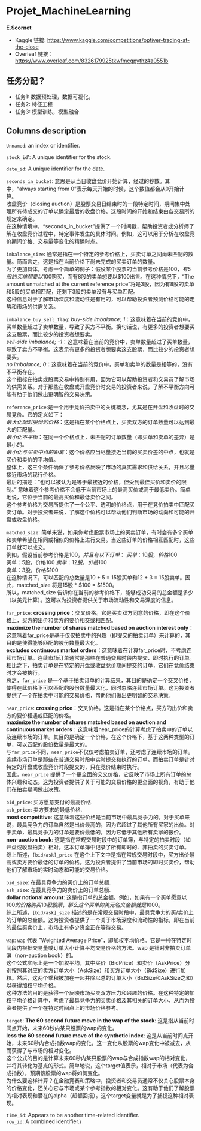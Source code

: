 # Projet_MachineLearning 
**E.Scornet**

- Kaggle 链接: https://www.kaggle.com/competitions/optiver-trading-at-the-close
- Overleaf 链接：https://www.overleaf.com/8326179925tkwfmcgpythz#a0551b

## 任务分配？
- 任务1: 数据预处理，数据可视化，
- 任务2: 特征工程
- 任务3: 模型训练，模型融合

## Columns description
`Unnamed`: an index or identifier. 

`stock_id`': A unique identifier for the stock. 

`date_id`: A unique identifier for the date.

`seconds_in_bucket`: 意思是从当日收盘竞价开始计算，经过的秒数。其中，“always starting from 0”表示每天开始的时候，这个数值都会从0开始计算。 \
收盘竞价（closing auction）是股票交易日结束时的一段特定时间，期间集中处理所有待成交的订单以确定最后的收盘价格。这段时间的开始和结束由各交易所的规定来确定。 \
在这种情境中，“seconds_in_bucket”提供了一个时间戳，帮助投资者或分析师了解在收盘竞价过程中，特定事件发生的具体时间。例如，这可以用于分析在收盘竞价期间价格、交易量等变化的精确时点。 

`imbalance_size`: 通常是指在一个特定的参考价格上，买卖订单之间尚未匹配的数量。简而言之，这是指在当前价格下尚未完成的买卖订单的数量。 \
为了更加具体，考虑一个简单的例子：假设某个股票的当前参考价格是$100，有5股的买单想要以$100购买，而有8股的卖单想要以$100出售。在这种情况下，“The amount unmatched at the current reference price”将是3股，因为有8股的卖单和5股的买单相匹配，还剩下3股的卖单没有与买单匹配。 \
这种信息对于了解市场深度和流动性是有用的，可以帮助投资者预测价格可能的走势和市场的供需关系。

`imbalance_buy_sell_flag`: 
*buy-side imbalance; 1*：这意味着在当前的竞价中，买单数量超过了卖单数量，导致了买方不平衡。换句话说，有更多的投资者想要买这支股票，而比较少的投资者想要卖。\
*sell-side imbalance; -1*：这意味着在当前的竞价中，卖单数量超过了买单数量，导致了卖方不平衡。这表示有更多的投资者想要卖这支股票，而比较少的投资者想要买。\
*no imbalance; 0*：这意味着在当前的竞价中，买单和卖单的数量是相等的，没有不平衡存在。\
这个指标在拍卖或股票交易中特别有用，因为它可以帮助投资者和交易员了解市场的供需关系。对于那些在收盘或开盘竞价时交易的投资者来说，了解不平衡方向可能有助于他们做出更明智的交易决策。

`reference_price`:是一个用于竞价拍卖中的关键概念，尤其是在开盘和收盘时的交易竞价。它的定义如下：\
*最大化配对股份的价格*：这是指在某个价格点上，买卖双方的订单数量可以达到最大的匹配量。\
*最小化不平衡*：在同一个价格点上，未匹配的订单数量（即买单和卖单的差异）是最小的。\
*最小化与买卖中点的距离*：这个价格应当尽量接近当前的买卖价差的中点，也就是买价和卖价的平均值。\
整体上，这三个条件确保了参考价格反映了市场的真实需求和供给关系，并且尽量接近市场的现行价格。\
最后的描述：“也可以被认为是等于最接近的价格，但受到最佳买价和卖价的限制。” 意味着这个参考价格不会低于当前市场上的最高买价或高于最低卖价。简单地说，它位于当前的最高买价和最低卖价之间。\
这个参考价格为交易所提供了一个公平、透明的价格点，用于在竞价拍卖中匹配买卖订单。对于投资者来说，了解这个价格可以帮助他们判断市场的动向和可能的开盘或收盘价格。

`matched_size`: 简单来说，如果你考虑股票市场上的买卖订单，有时会有多个买单和卖单希望在相同或相似的价格上进行交易。当这些订单的价格相互匹配时，这些订单就可以成交。\
例如，假设当前参考价格是$100，并且有以下订单：\
买单：10股，价格$100 \
买单：5股，价格$100 \
卖单：12股，价格$100 \
卖单：3股，价格$100\
在这种情况下，可以匹配的总数量是10 + 5 = 15股买单和12 + 3 = 15股卖单。因此，matched_size 将是15股 * $100 = $1500。\
所以，matched_size 告诉你在当前的参考价格下，能够成功交易的总金额是多少（以美元计算）。这可以为投资者提供关于市场流动性和交易深度的信息。

`far_price`:
**crossing price**：交叉价格。它是买卖双方同意的价格，即在这个价格上，买方的出价和卖方的要价相交或相匹配。\
**maximize the number of shares matched based on auction interest only**：这意味着far_price是基于仅仅拍卖中的兴趣（即提交的拍卖订单）来计算的，其目的是使得能够匹配的股份数量最大化。\
**excludes continuous market orders**：这意味着在计算far_price时，不考虑连续市场订单。连续市场订单通常是那些在普通交易时段内提交、即时执行的订单。相比之下，拍卖订单是在特定的开盘或收盘竞价期间提交的订单，它们在竞价结束时才会被执行。\
总之，`far_price` 是一个基于拍卖订单的计算结果，其目的是确定一个交叉价格，使得在此价格下可以匹配的股份数量最大化，同时忽略连续市场订单。这为投资者提供了一个在拍卖中可能的交易价格，帮助他们做出更明智的交易决策。

`near_price`: 
**crossing price**：交叉价格。这是指在某个价格点，买方的出价和卖方的要价相遇或匹配的价格。\
**maximize the number of shares matched based on auction and continuous market orders**：这意味着near_price的计算考虑了拍卖中的订单以及连续市场的订单。其目的是确定一个价格，在这个价格下，基于这两种类型的订单，可以匹配的股份数量是最大的。\
与`far_price`不同，`near_price`不仅仅考虑拍卖订单，还考虑了连续市场的订单。连续市场订单是那些在普通交易时段中实时提交和执行的订单。而拍卖订单是针对特定的开盘或收盘竞价时段提交的，只在竞价结束时执行。\
因此，`near_price` 提供了一个更全面的交叉价格，它反映了市场上所有订单的总体兴趣和动态。这为投资者提供了关于可能的交易价格的更全面的视角，有助于他们在拍卖期间做出决策。

`bid_price`: 买方愿意支付的最高价格.\
`ask_price`: 卖方要求的最低价格.\
**most competitive**: 这意味着这些价格是当前市场中最具竞争力的。对于买单来说，最具竞争力的订单自然是出价最高的，因为它超过了其他所有买家的出价。对于卖单，最具竞争力的订单是要价最低的，因为它低于其他所有卖家的报价。\
**non-auction book**: 这是指在常规交易时段中的订单簿，与特定的拍卖时段（如开盘或收盘拍卖）相对。这本订单簿中记录了所有即时的、非拍卖的买卖订单。\
综上所述，`[bid/ask]_price` 在这个上下文中是指在常规交易时段中，买方出价最高或卖方要价最低的订单的价格。这为投资者提供了当前市场的即时买卖价，帮助他们了解市场的实时动态和可能的交易价格。

`bid_size`: 在最具竞争力的买价上的订单总额.\
`ask_size`: 在最具竞争力的卖价上的订单总额.\
**dollar notional amount**: 这是指订单的总金额。例如，如果有一个买单愿意以$100的价格购买10股股票，那么这个买单的美元名义金额就是$1000。\
综上所述，`[bid/ask]_size` 描述的是在常规交易时段中，最具竞争力的买/卖价上的订单的总金额。这为投资者提供了一个关于市场深度和流动性的指标，即在当前的最佳买卖价上，市场上有多少资金正在等待交易。

`wap`:
`wap` 代表 "Weighted Average Price"，即加权平均价格。它是一种在特定时间段内根据交易量或订单大小计算平均交易价格的方法。wap 是针对非拍卖订单簿（non-auction book）的。\
这个公式实际上是一个加权平均，其中买价（BidPrice）和卖价（AskPrice）分别按照其对应的卖方订单大小（AskSize）和买方订单大小（BidSize）进行加权。然后，这两个乘积被加在一起并除以总的订单大小（BidSize和AskSize之和）以获得加权平均价格。\
这种方法的目的是获得一个反映市场买卖双方压力和兴趣的价格。在这种特定的加权平均价格计算中，考虑了最具竞争力的买卖价格及其相关的订单大小，从而为投资者提供了一个在特定时间点上的市场价格参考。

`target`:
**The 60 second future move in the wap of the stock**: 这是指从当前时间点开始，未来60秒内某只股票的wap的变化。\
**less the 60 second future move of the synthetic index**: 这是从当前时间点开始，未来60秒内合成指数wap的变化。这一变化从股票的wap变化中被减去，从而获得了与市场的相对变化。\
这个公式的目的是计算未来60秒内某只股票的wap与合成指数wap的相对变化，并将其转化为基点的形式。简单地说，这个target值表示，相对于市场（代表为合成指数），预期该股票的wap将如何变化。\
为什么要这样计算？在金融竞赛和策略中，投资者和交易员通常不仅关心股票本身的价格变化，还关心它与市场或某个参考指数的相对变化。这有助于他们了解股票的相对表现和潜在的alpha（超额回报）。这个target变量就是为了捕捉这种相对表现。

`time_id`: Appears to be another time-related identifier.\
`row_id`: A combined identifier.\